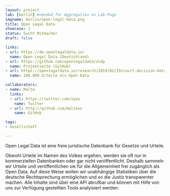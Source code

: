 ```yaml
---
layout: project
lab: [berlin] #needed for Aggregation on Lab-Page
imgname: berlin/open-legal-data.png
title: Open Legal Data
showcase: 1
status: Sucht Mitmacher
draft: false

links:
- url: https://de.openlegaldata.io/
  name: Open Legal Data (Deutschland)
- url: https://github.com/openlegaldata/oldp
  name: Projektseite (GitHub)
- url: https://openlegaldata.io/research/2019/02/19/court-decision-dataset.html
  name: 100.000 Urteile als Open Data

collaborators:
- name: Malte
  links:
  - url: https://twitter.com/xyou
    name: Twitter
  - url: http://github.com/malteos
    name: GitHub

tags:
- Gesellschaft

---
```


Open Legal Data ist eine freie juristische Datenbank für Gesetze und Urteile.

Obwohl Urteile im Namen des Volkes ergehen, werden sie oft nur in kommerziellen Datenbanken oder gar nicht veröffentlicht. Deshalb sammeln wir Urteile und veröffentlichen sie für die Allgemeinheit frei zugänglich als Open Data.
Auf diese Weise wollen wir unabhängige Statistiken über die deutsche Rechtsprechung ermöglichen und so die Justiz transparenter machen. Alle Inhalte sind über eine API abrufbar und können mit Hilfe von uns zur Verfügung gestellten Tools analyisiert werden.
